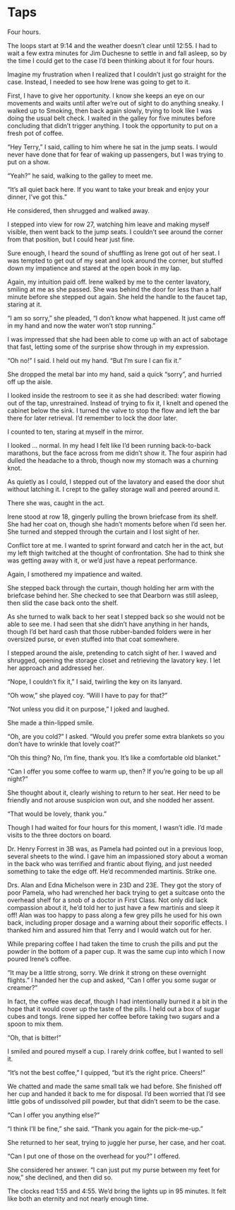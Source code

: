 # Taps

Four hours.

The loops start at 9:14 and the weather doesn’t clear until 12:55.
I had to wait a few extra minutes for Jim Duchesne to settle in and fall asleep, so by the time I could get to the case I’d been thinking about it for four hours.

Imagine my frustration when I realized that I couldn’t just go straight for the case.
Instead, I needed to see how Irene was going to get to it.

First, I have to give her opportunity.
I know she keeps an eye on our movements and waits until after we’re out of sight to do anything sneaky.
I walked up to Smoking, then back again slowly, trying to look like I was doing the usual belt check.
I waited in the galley for five minutes before concluding that didn’t trigger anything.
I took the opportunity to put on a fresh pot of coffee.

“Hey Terry,” I said, calling to him where he sat in the jump seats.
I would never have done that for fear of waking up passengers, but I was trying to put on a show.

“Yeah?” he said, walking to the galley to meet me.

“It’s all quiet back here.
If you want to take your break and enjoy your dinner, I’ve got this.”

He considered, then shrugged and walked away.

I stepped into view for row 27, watching him leave and making myself visible, then went back to the jump seats.
I couldn’t see around the corner from that position, but I could hear just fine.

Sure enough, I heard the sound of shuffling as Irene got out of her seat.
I was tempted to get out of my seat and look around the corner, but stuffed down my impatience and stared at the open book in my lap.

Again, my intuition paid off.
Irene walked by me to the center lavatory, smiling at me as she passed.
She was behind the door for less than a half minute before she stepped out again.
She held the handle to the faucet tap, staring at it.

“I am so sorry,” she pleaded, “I don’t know what happened.
It just came off in my hand and now the water won’t stop running.”

I was impressed that she had been able to come up with an act of sabotage that fast, letting some of the surprise show through in my expression.

“Oh no!” I said.
I held out my hand.
“But I’m sure I can fix it.”

She dropped the metal bar into my hand, said a quick “sorry”, and hurried off up the aisle.

I looked inside the restroom to see it as she had described: water flowing out of the tap, unrestrained.
Instead of trying to fix it, I knelt and opened the cabinet below the sink.
I turned the valve to stop the flow and left the bar there for later retrieval.
I’d remember to lock the door later.

I counted to ten, staring at myself in the mirror.

I looked … normal.
In my head I felt like I’d been running back-to-back marathons, but the face across from me didn’t show it.
The four aspirin had dulled the headache to a throb, though now my stomach was a churning knot.

As quietly as I could, I stepped out of the lavatory and eased the door shut without latching it.
I crept to the galley storage wall and peered around it.

There she was, caught in the act.

Irene stood at row 18, gingerly pulling the brown briefcase from its shelf.
She had her coat on, though she hadn’t moments before when I’d seen her.
She turned and stepped through the curtain and I lost sight of her.

Conflict tore at me.
I wanted to sprint forward and catch her in the act, but my left thigh twitched at the thought of confrontation.
She had to think she was getting away with it, or we’d just have a repeat performance.

Again, I smothered my impatience and waited.

She stepped back through the curtain, though holding her arm with the briefcase behind her.
She checked to see that Dearborn was still asleep, then slid the case back onto the shelf.

As she turned to walk back to her seat I stepped back so she would not be able to see me.
I had seen that she didn’t have anything in her hands, though I’d bet hard cash that those rubber-banded folders were in her oversized purse, or even stuffed into that coat somewhere.

I stepped around the aisle, pretending to catch sight of her.
I waved and shrugged, opening the storage closet and retrieving the lavatory key.
I let her approach and addressed her.

“Nope, I couldn’t fix it,” I said, twirling the key on its lanyard.

“Oh wow,” she played coy.
“Will I have to pay for that?”

“Not unless you did it on purpose,” I joked and laughed.

She made a thin-lipped smile.

“Oh, are you cold?”
I asked.
“Would you prefer some extra blankets so you don’t have to wrinkle that lovely coat?”

“Oh this thing?
No, I’m fine, thank you.
It’s like a comfortable old blanket.”

“Can I offer you some coffee to warm up, then?
If you’re going to be up all night?”

She thought about it, clearly wishing to return to her seat.
Her need to be friendly and not arouse suspicion won out, and she nodded her assent.

“That would be lovely, thank you.”

Though I had waited for four hours for this moment, I wasn’t idle.
I’d made visits to the three doctors on board.

Dr. Henry Forrest in 3B was, as Pamela had pointed out in a previous loop, several sheets to the wind.
I gave him an impassioned story about a woman in the back who was terrified and frantic about flying, and just needed something to take the edge off.
He’d recommended martinis.
Strike one.

Drs. Alan and Edna Michelson were in 23D and 23E.
They got the story of poor Pamela, who had wrenched her back trying to get a suitcase onto the overhead shelf for a snob of a doctor in First Class.
Not only did lack compassion about it, he’d told her to just have a few martinis and sleep it off!
Alan was too happy to pass along a few grey pills he used for his own back, including proper dosage and a warning about their soporific effects.
I thanked him and assured him that Terry and I would watch out for her.

While preparing coffee I had taken the time to crush the pills and put the powder in the bottom of a paper cup.
It was the same cup into which I now poured Irene’s coffee.

“It may be a little strong, sorry.
We drink it strong on these overnight flights.”
I handed her the cup and asked, “Can I offer you some sugar or creamer?”

In fact, the coffee was decaf, though I had intentionally burned it a bit in the hope that it would cover up the taste of the pills.
I held out a box of sugar cubes and tongs.
Irene sipped her coffee before taking two sugars and a spoon to mix them.

“Oh, that is bitter!”

I smiled and poured myself a cup.
I rarely drink coffee, but I wanted to sell it.

“It’s not the best coffee,” I quipped, “but it’s the right price.
Cheers!”

We chatted and made the same small talk we had before.
She finished off her cup and handed it back to me for disposal.
I’d been worried that I’d see little gobs of undissolved pill powder, but that didn’t seem to be the case.

“Can I offer you anything else?”

“I think I’ll be fine,” she said.
“Thank you again for the pick-me-up.”

She returned to her seat, trying to juggle her purse, her case, and her coat.

“Can I put one of those on the overhead for you?” I offered.

She considered her answer.
“I can just put my purse between my feet for now,” she declined, and then did so.

The clocks read 1:55 and 4:55.
We’d bring the lights up in 95 minutes.
It felt like both an eternity and not nearly enough time.